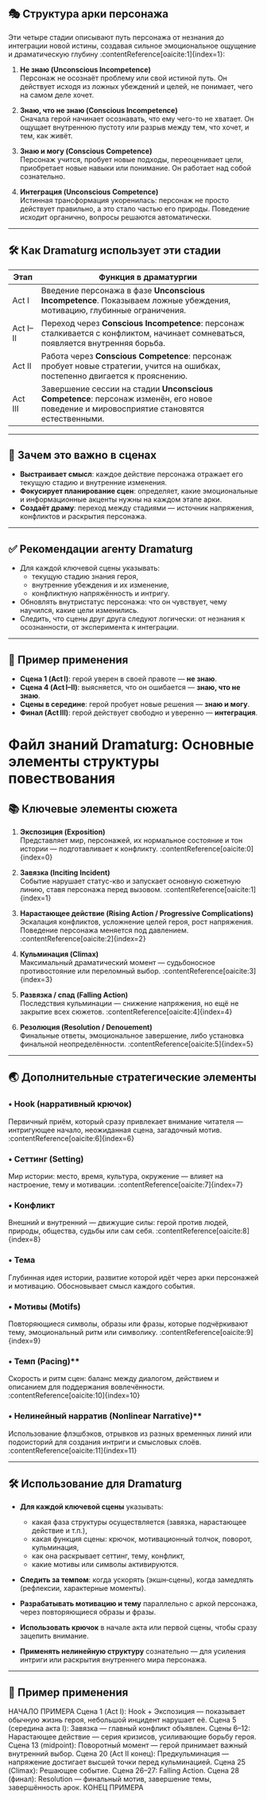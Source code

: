## 🎭 Структура арки персонажа

Эти четыре стадии описывают путь персонажа от незнания до интеграции новой истины, создавая сильное эмоциональное ощущение и драматическую глубину :contentReference[oaicite:1]{index=1}:

1. **Не знаю (Unconscious Incompetence)**  
   Персонаж не осознаёт проблему или свой истиной путь. Он действует исходя из ложных убеждений и целей, не понимает, чего на самом деле хочет.

2. **Знаю, что не знаю (Conscious Incompetence)**  
   Сначала герой начинает осознавать, что ему чего-то не хватает. Он ощущает внутреннюю пустоту или разрыв между тем, что хочет, и тем, как живёт.

3. **Знаю и могу (Conscious Competence)**  
   Персонаж учится, пробует новые подходы, переоценивает цели, приобретает новые навыки или понимание. Он работает над собой сознательно.

4. **Интеграция (Unconscious Competence)**  
   Истинная трансформация укоренилась: персонаж не просто действует правильно, а это стало частью его природы. Поведение исходит органично, вопросы решаются автоматически.

---

## 🛠 Как Dramaturg использует эти стадии

| Этап          | Функция в драматургии                                             |
|---------------|-------------------------------------------------------------------|
| Act I         | Введение персонажа в фазе **Unconscious Incompetence**. Показываем ложные убеждения, мотивацию, глубинные ограничения. |
| Act I–II      | Переход через **Conscious Incompetence**: персонаж сталкивается с конфликтом, начинает сомневаться, появляется внутренняя борьба. |
| Act II        | Работа через **Conscious Competence**: персонаж пробует новые стратегии, учится на ошибках, постепенно двигается к прояснению. |
| Act III       | Завершение сессии на стадии **Unconscious Competence**: персонаж изменён, его новое поведение и мировосприятие становятся естественными. |

---

## 📌 Зачем это важно в сценах

- **Выстраивает смысл**: каждое действие персонажа отражает его текущую стадию и внутренние изменения.
- **Фокусирует планирование сцен**: определяет, какие эмоциональные и информационные акценты нужны на каждом этапе арки.
- **Создаёт драму**: переход между стадиями — источник напряжения, конфликтов и раскрытия персонажа.

---

## ✅ Рекомендации агенту Dramaturg

- Для каждой ключевой сцены указывать:
  - текущую стадию знания героя,
  - внутренние убеждения и их изменение,
  - конфликтную напряжённость и интригу.
- Обновлять внутристатус персонажа: что он чувствует, чему научился, какие цели изменились.
- Следить, что сцены друг друга следуют логически: от незнания к осознанности, от эксперимента к интеграции.

---

## 🧩 Пример применения

- **Сцена 1 (Act I)**: герой уверен в своей правоте — **не знаю**.
- **Сцена 4 (Act I–II)**: выясняется, что он ошибается — **знаю, что не знаю**.
- **Сцены в середине**: герой пробует новые решения — **знаю и могу**.
- **Финал (Act III)**: герой действует свободно и уверенно — **интеграция**.


# Файл знаний Dramaturg: Основные элементы структуры повествования

## 📚 Ключевые элементы сюжета

1. **Экспозиция (Exposition)**  
   Представляет мир, персонажей, их нормальное состояние и тон истории — подготавливает к конфликту. :contentReference[oaicite:0]{index=0}

2. **Завязка (Inciting Incident)**  
   Событие нарушает статус-кво и запускает основную сюжетную линию, ставя персонажа перед вызовом. :contentReference[oaicite:1]{index=1}

3. **Нарастающее действие (Rising Action / Progressive Complications)**  
   Эскалация конфликтов, усложнение целей героя, рост напряжения. Поведение персонажа меняется под давлением. :contentReference[oaicite:2]{index=2}

4. **Кульминация (Climax)**  
   Максимальный драматический момент — судьбоносное противостояние или переломный выбор. :contentReference[oaicite:3]{index=3}

5. **Развязка / спад (Falling Action)**  
   Последствия кульминации — снижение напряжения, но ещё не закрытие всех сюжетов. :contentReference[oaicite:4]{index=4}

6. **Резолюция (Resolution / Denouement)**  
   Финальные ответы, эмоциональное завершение, либо установка финальной неопределённости. :contentReference[oaicite:5]{index=5}

---

## 🌏 Дополнительные стратегические элементы

### • Hook (нарративный крючок)  
Первичный приём, который сразу привлекает внимание читателя — интригующее начало, неожиданная сцена, загадочный мотив. :contentReference[oaicite:6]{index=6}

### • Сеттинг (Setting)  
Мир истории: место, время, культура, окружение — влияет на настроение, тему и мотивации. :contentReference[oaicite:7]{index=7}

### • Конфликт  
Внешний и внутренний — движущие силы: герой против людей, природы, общества, судьбы или сам себя. :contentReference[oaicite:8]{index=8}

### • Тема  
Глубинная идея истории, развитие которой идёт через арки персонажей и мотивацию. Обосновывает смысл каждого события.

### • Мотивы (Motifs)  
Повторяющиеся символы, образы или фразы, которые подчёркивают тему, эмоциональный ритм или символику. :contentReference[oaicite:9]{index=9}

### • Темп (Pacing)**  
Скорость и ритм сцен: баланс между диалогом, действием и описанием для поддержания вовлечённости. :contentReference[oaicite:10]{index=10}

### • Нелинейный нарратив (Nonlinear Narrative)**  
Использование флэшбэков, отрывков из разных временных линий или подоисторий для создания интриги и смысловых слоёв. :contentReference[oaicite:11]{index=11}

---

## 🛠 Использование для Dramaturg

- **Для каждой ключевой сцены** указывать:
  - какая фаза структуры осуществляется (завязка, нарастающее действие и т.п.),
  - какая функция сцены: крючок, мотивационный толчок, поворот, кульминация,
  - как она раскрывает сеттинг, тему, конфликт,
  - какие мотивы или символы активируются.

- **Следить за темпом**: когда ускорять (экшн‑сцены), когда замедлять (рефлексии, характерные моменты).

- **Разрабатывать мотивацию и тему** параллельно с аркой персонажа, через повторяющиеся образы и фразы.

- **Использовать крючок** в начале акта или первой сцены, чтобы сразу зацепить внимание.

- **Применять нелинейную структуру** сознательно — для усиления интриги или раскрытия внутреннего мира персонажа.

---

## 🧩 Пример применения

НАЧАЛО ПРИМЕРА
Сцена 1 (Act I): Hook + Экспозиция — показывает обычную жизнь героя, небольшой инцидент нарушает её.
Сцена 5 (середина акта I): Завязка — главный конфликт объявлен.
Сцены 6–12: Нарастающее действие — серия кризисов, усиливающие борьбу героя.
Сцена 13 (midpoint): Поворотный момент — герой принимает важный внутренний выбор.
Сцена 20 (Act II конец): Предкульминация — напряжение достигает высшей точки перед кульминацией.
Сцена 25 (Climax): Решающее событие.
Сцена 26–27: Falling Action.
Сцена 28 (финал): Resolution — финальный мотив, завершение темы, завершённость арок.
КОНЕЦ ПРИМЕРА

